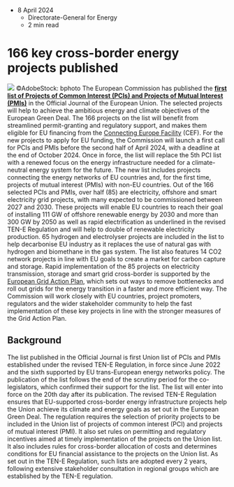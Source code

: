 * 8 April 2024
  * Directorate-General for Energy
  * 2 min read


# 166 key cross-border energy projects published
![](https://energy.ec.europa.eu/sites/default/files/styles/oe_theme_medium_no_crop/public/2023-11/Ten_E_wheel%201st%20list%20of%20PCI%20PMI_web.jpg?itok=YakKks-U)
©AdobeStock: bphoto
The European Commission has published the [**first list of Projects of Common Interest (PCIs) and Projects of Mutual Interest (PMIs)**](https://eur-lex.europa.eu/legal-content/EN/TXT/?uri=CELEX%3A32024R1041&qid=1712586379310) in the Official Journal of the European Union. The selected projects will help to achieve the ambitious energy and climate objectives of the European Green Deal.
The 166 projects on the list will benefit from streamlined permit-granting and regulatory support, and makes them eligible for EU financing from the [Connecting Europe Facility](https://ec.europa.eu/energy/topics/infrastructure/projects-common-interest/funding-for-PCIs_en) (CEF). For the new projects to apply for EU funding, the Commission will launch a first call for PCIs and PMIs before the second half of April 2024, with a deadline at the end of October 2024.
Once in force, the list will replace the 5th PCI list with a renewed focus on the energy infrastructure needed for a climate-neutral energy system for the future. The new list includes projects connecting the energy networks of EU countries and, for the first time, projects of mutual interest (PMIs) with non-EU countries.
Out of the 166 selected PCIs and PMIs, over half (85) are electricity, offshore and smart electricity grid projects, with many expected to be commissioned between 2027 and 2030. These projects will enable EU countries to reach their goal of installing 111 GW of offshore renewable energy by 2030 and more than 300 GW by 2050 as well as rapid electrification as underlined in the revised TEN-E Regulation and will help to double of renewable electricity production.
65 hydrogen and electrolyser projects are included in the list to help decarbonise EU industry as it replaces the use of natural gas with hydrogen and biomethane in the gas system. The list also features 14 CO2 network projects in line with EU goals to create a market for carbon capture and storage.
Rapid implementation of the 85 projects on electricity transmission, storage and smart grid cross-border is supported by the [European Grid Action Plan](https://energy.ec.europa.eu/topics/infrastructure/trans-european-networks-energy_en#european-grid-action-plan), which sets out ways to remove bottlenecks and roll out grids for the energy transition in a faster and more efficient way.
The Commission will work closely with EU countries, project promoters, regulators and the wider stakeholder community to help the fast implementation of these key projects in line with the stronger measures of the Grid Action Plan.
## Background
The list published in the Official Journal is first Union list of PCIs and PMIs established under the revised TEN-E Regulation, in force since June 2022 and the sixth supported by EU trans-European energy networks policy. The publication of the list follows the end of the scrutiny period for the co-legislators, which confirmed their support for the list. The list will enter into force on the 20th day after its publication.
The revised TEN-E Regulation ensures that EU-supported cross-border energy infrastructure projects help the Union achieve its climate and energy goals as set out in the European Green Deal. The regulation requires the selection of priority projects to be included in the Union list of projects of common interest (PCI) and projects of mutual interest (PMI). It also set rules on permitting and regulatory incentives aimed at timely implementation of the projects on the Union list. It also includes rules for cross-border allocation of costs and determines conditions for EU financial assistance to the projects on the Union list.
As set out in the TEN-E Regulation, such lists are adopted every 2 years, following extensive stakeholder consultation in regional groups which are established by the TEN-E regulation.